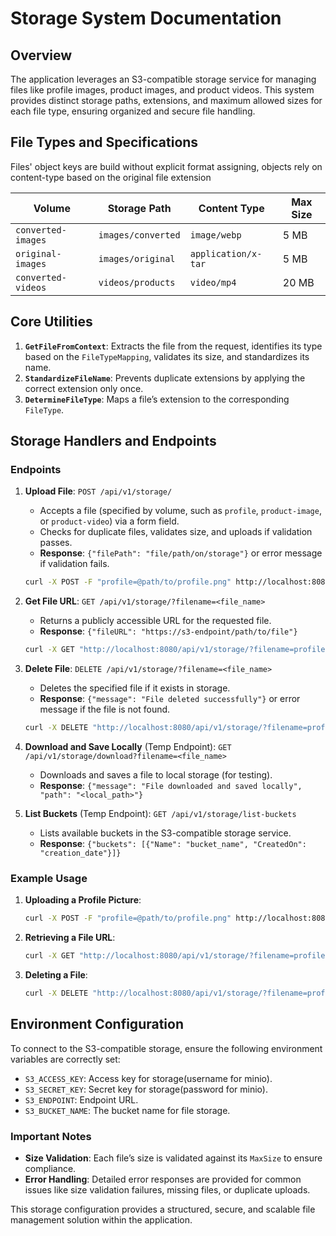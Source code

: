 # Storage System Documentation

## Overview

The application leverages an S3-compatible storage service for managing files like profile images, product images, and product videos. This system provides distinct storage paths, extensions, and maximum allowed sizes for each file type, ensuring organized and secure file handling.

## File Types and Specifications

Files' object keys are build without explicit format assigning, objects rely on content-type based on the original file extension

| Volume             | Storage Path       | Content Type        | Max Size |
|--------------------|--------------------|---------------------|----------|
| `converted-images` | `images/converted` | `image/webp`        | 5 MB     |
| `original-images`  | `images/original`  | `application/x-tar` | 5 MB     |
| `converted-videos` | `videos/products`  | `video/mp4`         | 20 MB    |

## Core Utilities

1. **`GetFileFromContext`**: Extracts the file from the request, identifies its type based on the `FileTypeMapping`, validates its size, and standardizes its name.
2. **`StandardizeFileName`**: Prevents duplicate extensions by applying the correct extension only once.
3. **`DetermineFileType`**: Maps a file’s extension to the corresponding `FileType`.

## Storage Handlers and Endpoints

### Endpoints

1. **Upload File**: `POST /api/v1/storage/`
   - Accepts a file (specified by volume, such as `profile`, `product-image`, or `product-video`) via a form field.
   - Checks for duplicate files, validates size, and uploads if validation passes.
   - **Response**: `{"filePath": "file/path/on/storage"}` or error message if validation fails.

   ```bash
   curl -X POST -F "profile=@path/to/profile.png" http://localhost:8080/api/v1/storage/
   ```

2. **Get File URL**: `GET /api/v1/storage/?filename=<file_name>`
   - Returns a publicly accessible URL for the requested file.
   - **Response**: `{"fileURL": "https://s3-endpoint/path/to/file"}`

   ```bash
   curl -X GET "http://localhost:8080/api/v1/storage/?filename=profile-picture.png"
   ```

3. **Delete File**: `DELETE /api/v1/storage/?filename=<file_name>`
   - Deletes the specified file if it exists in storage.
   - **Response**: `{"message": "File deleted successfully"}` or error message if the file is not found.

   ```bash
   curl -X DELETE "http://localhost:8080/api/v1/storage/?filename=profile-picture.png"
   ```

4. **Download and Save Locally** (Temp Endpoint): `GET /api/v1/storage/download?filename=<file_name>`
   - Downloads and saves a file to local storage (for testing).
   - **Response**: `{"message": "File downloaded and saved locally", "path": "<local_path>"}`

5. **List Buckets** (Temp Endpoint): `GET /api/v1/storage/list-buckets`
   - Lists available buckets in the S3-compatible storage service.
   - **Response**: `{"buckets": [{"Name": "bucket_name", "CreatedOn": "creation_date"}]}`

### Example Usage

1. **Uploading a Profile Picture**:
   ```bash
   curl -X POST -F "profile=@path/to/profile.png" http://localhost:8080/api/v1/storage/
   ```

2. **Retrieving a File URL**:
   ```bash
   curl -X GET "http://localhost:8080/api/v1/storage/?filename=profile.png"
   ```

3. **Deleting a File**:
   ```bash
   curl -X DELETE "http://localhost:8080/api/v1/storage/?filename=profile.png"
   ```

## Environment Configuration

To connect to the S3-compatible storage, ensure the following environment variables are correctly set:

- `S3_ACCESS_KEY`: Access key for storage(username for minio).
- `S3_SECRET_KEY`: Secret key for storage(password for minio).
- `S3_ENDPOINT`: Endpoint URL.
- `S3_BUCKET_NAME`: The bucket name for file storage.

### Important Notes

- **Size Validation**: Each file’s size is validated against its `MaxSize` to ensure compliance.
- **Error Handling**: Detailed error responses are provided for common issues like size validation failures, missing files, or duplicate uploads.

This storage configuration provides a structured, secure, and scalable file management solution within the application.
